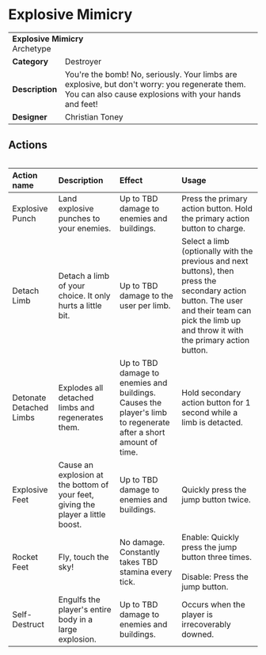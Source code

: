 # Explosive Mimicry
<table>
  <tbody>
    <tr>
      <td colspan="2">
        <b>Explosive Mimicry</b>
        <section>Archetype</section>
      </td>
    </tr>
    <tr>
      <td>
        <b>Category</b>
      </td>
      <td>Destroyer</td>
    </tr>
    <tr>
      <td>
        <b>Description</b>
      </td>
      <td>You're the bomb! No, seriously. Your limbs are explosive, but don't worry: you regenerate them. You can also cause explosions with your hands and feet!</td>
    </tr>
    <tr>
      <td>
        <b>Designer</b>
      </td>
      <td>Christian Toney</td>
    </tr>
  </tbody>
<table>

## Actions
<table>
  <thead>
    <tr>
      <th align="left">Action name</th>
      <th align="left">Description</th>
      <th align="left">Effect</th>
      <th align="left">Usage</th>
    </tr>
  </thead>
  <tbody>
    <tr>
      <td>Explosive Punch</td>
      <td>Land explosive punches to your enemies.</td>
      <td>Up to TBD damage to enemies and buildings.</td>
      <td>Press the primary action button. Hold the primary action button to charge.</td>
    </tr>
    <tr>
      <td>Detach Limb</td>
      <td>Detach a limb of your choice. It only hurts a little bit.</td>
      <td>Up to TBD damage to the user per limb.</td>
      <td>Select a limb (optionally with the previous and next buttons), then press the secondary action button. The user and their team can pick the limb up and throw it with the primary action button.</td>
    </tr>
    <tr>
      <td>Detonate Detached Limbs</td>
      <td>Explodes all detached limbs and regenerates them.</td>
      <td>Up to TBD damage to enemies and buildings. Causes the player's limb to regenerate after a short amount of time.</td>
      <td>Hold secondary action button for 1 second while a limb is detacted.</td>
    </tr>
    <tr>
      <td>Explosive Feet</td>
      <td>Cause an explosion at the bottom of your feet, giving the player a little boost.</td>
      <td>Up to TBD damage to enemies and buildings.</td>
      <td>Quickly press the jump button twice.</td>
    </tr>
    <tr>
      <td>Rocket Feet</td>
      <td>Fly, touch the sky!</td>
      <td>No damage. Constantly takes TBD stamina every tick.</td>
      <td>Enable: Quickly press the jump button three times.<br /><br />Disable: Press the jump button.</td>
    </tr>
    <tr>
      <td>Self-Destruct</td>
      <td>Engulfs the player's entire body in a large explosion.</td>
      <td>Up to TBD damage to enemies and buildings.</td>
      <td>Occurs when the player is irrecoverably downed.</td>
    </tr>
  </tbody>
</table>

